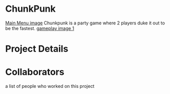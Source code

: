# ChunkPunk
[Main Menu image](ReadMeImages/MainMenu.png?raw=true)
Chunkpunk is a party game where 2 players duke it out to be the fastest.
[gameplay image 1](ReadMeImages/Gameplay1.png?raw=true)

# Project Details

# Collaborators
a list of people who worked on this project